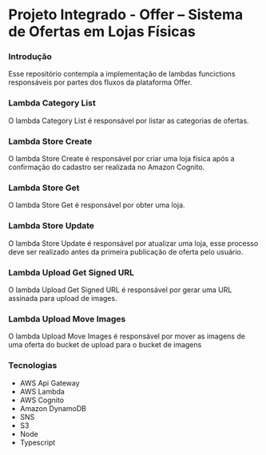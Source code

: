 # Projeto Integrado - Offer – Sistema de Ofertas em Lojas Físicas

### Introdução

Esse repositório contempla a implementação de lambdas funcictions responsáveis por partes dos fluxos da
plataforma Offer.

### Lambda Category List

O lambda Category List é responsável por listar as categorias de ofertas.

### Lambda Store Create

O lambda Store Create é responsável por criar uma loja física após a confirmação do cadastro ser realizada
no Amazon Cognito.

### Lambda Store Get

O lambda Store Get é responsável por obter uma loja.

### Lambda Store Update

O lambda Store Update é responsável por atualizar uma loja, esse processo deve ser realizado antes da
primeira publicação de oferta pelo usuário.

### Lambda Upload Get Signed URL

O lambda Upload Get Signed URL é responsável por gerar uma URL assinada para upload de images.

### Lambda Upload Move Images

O lambda Upload Move Images é responsável por mover as imagens de uma oferta do bucket de upload para o bucket de imagens

### Tecnologias

* AWS Api Gateway
* AWS Lambda
* AWS Cognito
* Amazon DynamoDB
* SNS
* S3
* Node
* Typescript
